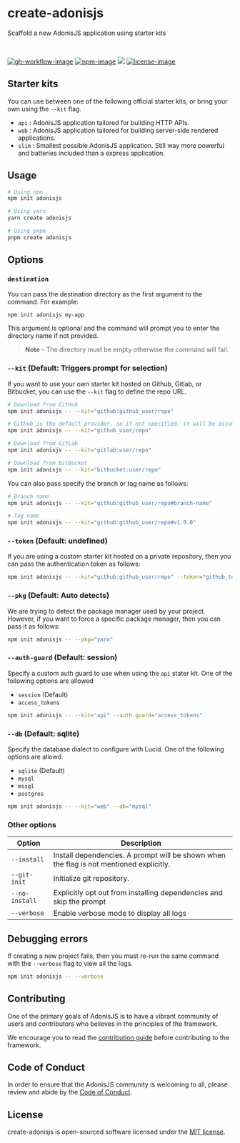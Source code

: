 # create-adonisjs

Scaffold a new AdonisJS application using starter kits

<br />

[![gh-workflow-image]][gh-workflow-url] [![npm-image]][npm-url] ![][typescript-image] [![license-image]][license-url]

## Starter kits

You can use between one of the following official starter kits, or bring your own using the `--kit` flag.

- `api` : AdonisJS application tailored for building HTTP APIs.
- `web` : AdonisJS application tailored for building server-side rendered applications.
- `slim` : Smallest possible AdonisJS application. Still way more powerful and batteries included than a express application.

## Usage

```sh
# Using npm
npm init adonisjs

# Using yarn
yarn create adonisjs

# Using pnpm
pnpm create adonisjs
```

## Options

### `destination`

You can pass the destination directory as the first argument to the command. For example:

```sh
npm init adonisjs my-app
```

This argument is optional and the command will prompt you to enter the directory name if not provided.

> **Note** - The directory must be empty otherwise the command will fail.

### `--kit` (Default: Triggers prompt for selection)

If you want to use your own starter kit hosted on Github, Gitlab, or Bitbucket, you can use the `--kit` flag to define the repo URL.

```sh
# Download from GitHub
npm init adonisjs -- --kit="github:github_user/repo"

# Github is the default provider, so if not specified, it will be assumed as github
npm init adonisjs -- --kit="github_user/repo"

# Download from GitLab
npm init adonisjs -- --kit="gitlab:user/repo"

# Download from BitBucket
npm init adonisjs -- --kit="bitbucket:user/repo"
```

You can also pass specify the branch or tag name as follows:

```sh
# Branch name
npm init adonisjs -- --kit="github:github_user/repo#branch-name"

# Tag name
npm init adonisjs -- --kit="github:github_user/repo#v1.0.0"
```

### `--token` (Default: undefined)

If you are using a custom starter kit hosted on a private repository, then you can pass the authentication token as follows:

```sh
npm init adonisjs -- --kit="github:github_user/repo" --token="github_token"
```

### `--pkg` (Default: Auto detects)

We are trying to detect the package manager used by your project. However, if you want to force a specific package manager, then you can pass it as follows:

```sh
npm init adonisjs -- --pkg="yarn"
```

### `--auth-guard` (Default: session)

Specify a custom auth guard to use when using the `api` stater kit. One of the following options are allowed

- `session` (Default)
- `access_tokens`

```sh
npm init adonisjs -- --kit="api" --auth-guard="access_tokens"
```

### `--db` (Default: sqlite)

Specify the database dialect to configure with Lucid. One of the following options are allowd.

- `sqlite` (Default)
- `mysql`
- `mssql`
- `postgres`

```sh
npm init adonisjs -- --kit="web" --db="mysql"
```

### Other options

| Option         | Description                                                                             |
| -------------- | --------------------------------------------------------------------------------------- |
| `--install`    | Install dependencies. A prompt will be shown when the flag is not mentioned explicitly. |
| `--git-init`   | Initialize git repository.                                                              |
| `--no-install` | Explicitly opt out from installing dependencies and skip the prompt                     |
| `--verbose`    | Enable verbose mode to display all logs                                                 |

## Debugging errors

If creating a new project fails, then you must re-run the same command with the `--verbose` flag to view all the logs.

```sh
npm init adonisjs -- --verbose
```

## Contributing

One of the primary goals of AdonisJS is to have a vibrant community of users and contributors who believes in the principles of the framework.

We encourage you to read the [contribution guide](https://github.com/adonisjs/.github/blob/main/docs/CONTRIBUTING.md) before contributing to the framework.

## Code of Conduct

In order to ensure that the AdonisJS community is welcoming to all, please review and abide by the [Code of Conduct](https://github.com/adonisjs/.github/blob/main/docs/CODE_OF_CONDUCT.md).

## License

create-adonisjs is open-sourced software licensed under the [MIT license](LICENSE.md).

[gh-workflow-image]: https://img.shields.io/github/actions/workflow/status/adonisjs/create-adonisjs/test.yml?style=for-the-badge
[gh-workflow-url]: https://github.com/adonisjs/create-adonisjs/actions/workflows/test.yml 'Github action'
[npm-image]: https://img.shields.io/npm/v/create-adonisjs/latest.svg?style=for-the-badge&logo=npm
[npm-url]: https://www.npmjs.com/package/create-adonisjs/v/latest 'npm'
[typescript-image]: https://img.shields.io/badge/Typescript-294E80.svg?style=for-the-badge&logo=typescript
[license-url]: LICENSE.md
[license-image]: https://img.shields.io/github/license/adonisjs/create-adonisjs?style=for-the-badge

